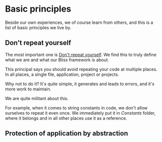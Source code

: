 # Basic principles

Beside our own experiences, we of course learn from others, and this is a list of basic principles we live by.

## Don't repeat yourself

The most important one is [Don't repeat yourself](https://en.wikipedia.org/wiki/Don%27t_repeat_yourself). We find this to truly define what we are and what our Bliss framework is about.

This principal says you should avoid repeating your code at multiple places. In all places, a single file, application, project or projects.

Why not to do it? It's quite simple, it generates and leads to errors, and it's more work to maintain.

We are quite militant about this. 

For example, when it comes to string constants in code, we don't allow ourselves to repeat it even once. We immediately put it in _Constants_ folder, where it belongs and in all other places use it as a reference.


## Protection of application by abstraction
